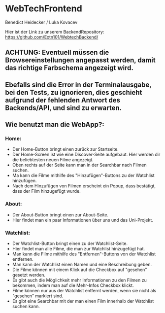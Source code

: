 # WebTechFrontend
Benedict Heidecker / Luka Kovacev

Hier ist der Link zu unserem BackendRepository: https://github.com/Extn101/WebtechBackend/

## ACHTUNG: Eventuell müssen die Browsereinstellungen angepasst werden, damit das richtige Farbschema angezeigt wird.
## Ebefalls sind die Error in der Terminalausgabe, bei den Tests, zu ignorieren, dies geschieht aufgrund der fehlenden Antwort des Backends/API, und sind zu erwarten.
## Wie benutzt man die WebApp?:

### Home: 
- Der Home-Button bringt einen zurück zur Startseite.
- Der Home-Screen ist wie eine Discover-Seite aufgebaut. Hier werden dir die beliebtesten neuen Filme angezeigt.
- Oben rechts auf der Seite kann man in der Searchbar nach Filmen suchen.
- Ma kann die Filme mithilfe des "Hinzufügen"-Buttons zu der Watchlist hinzufügen.
- Nach dem Hinzufügen von Filmen erscheint ein Popup, dass bestätigt, dass der Film hinzugefügt wurde.

### About:
- Der About-Button bringt einen zur About-Seite.
- Hier findet man ein paar Informationen über uns und das Uni-Projekt.

### Watchlist:
- Der Watchlist-Button bringt einen zu der Watchlist-Seite.
- Hier findet man alle Filme, die man zur Watchlist hinzugefügt hat.
- Man kann die Filme mithilfe des "Entfernen"-Buttons von der Watchlist entfernen.
- Man kann der Watchlist einen Namen und eine Beschreibung geben.
- Die Filme können mit einem Klick auf die Checkbox auf "gesehen" gesetzt werden.
- Es gibt auch die Möglichkeit mehr Informationen zu den Filmen zu bekommen, indem man auf die Mehr-Infos Checkbox klickt.
- Filme können nur aus der Watchlist entfernt werden, wenn sie nicht als "gesehen" markiert sind.
- Es gibt eine Searchbar mit der man einen Film innerhalb der Watchlist suchen kann.